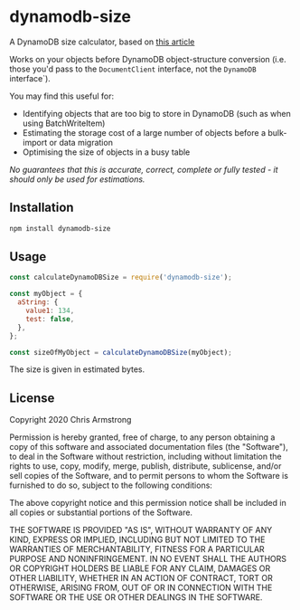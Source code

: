 # dynamodb-size

A DynamoDB size calculator, based on [this article](https://medium.com/@zaccharles/calculating-a-dynamodb-items-size-and-consumed-capacity-d1728942eb7c)

Works on your objects before DynamoDB object-structure conversion (i.e. those you'd pass to the `DocumentClient` interface, not the `DynamoDB` interface`).

You may find this useful for:
* Identifying objects that are too big to store in DynamoDB (such as when using BatchWriteItem)
* Estimating the storage cost of a large number of objects before a bulk-import or data migration
* Optimising the size of objects in a busy table

*No guarantees that this is accurate, correct, complete or fully tested - it should only be used for estimations.*

## Installation

```sh
npm install dynamodb-size
```

## Usage

```javascript
const calculateDynamoDBSize = require('dynamodb-size');

const myObject = {
  aString: {
    value1: 134,
    test: false,
  },
};

const sizeOfMyObject = calculateDynamoDBSize(myObject);
```

The size is given in estimated bytes.

## License

Copyright 2020 Chris Armstrong

Permission is hereby granted, free of charge, to any person obtaining a copy of this software and associated documentation files (the "Software"), to deal in the Software without restriction, including without limitation the rights to use, copy, modify, merge, publish, distribute, sublicense, and/or sell copies of the Software, and to permit persons to whom the Software is furnished to do so, subject to the following conditions:

The above copyright notice and this permission notice shall be included in all copies or substantial portions of the Software.

THE SOFTWARE IS PROVIDED "AS IS", WITHOUT WARRANTY OF ANY KIND, EXPRESS OR IMPLIED, INCLUDING BUT NOT LIMITED TO THE WARRANTIES OF MERCHANTABILITY, FITNESS FOR A PARTICULAR PURPOSE AND NONINFRINGEMENT. IN NO EVENT SHALL THE AUTHORS OR COPYRIGHT HOLDERS BE LIABLE FOR ANY CLAIM, DAMAGES OR OTHER LIABILITY, WHETHER IN AN ACTION OF CONTRACT, TORT OR OTHERWISE, ARISING FROM, OUT OF OR IN CONNECTION WITH THE SOFTWARE OR THE USE OR OTHER DEALINGS IN THE SOFTWARE.
